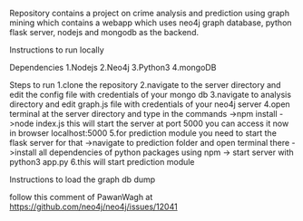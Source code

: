 Repository contains a project on crime analysis and prediction using graph mining which contains a webapp which uses neo4j graph database, python flask server, nodejs and mongodb as the backend.


Instructions to run locally

Dependencies
1.Nodejs
2.Neo4j
3.Python3
4.mongoDB

Steps to run 
1.clone the repository
2.navigate to the server directory and edit the config file with credentials of your mongo db 
3.navigate to analysis directory and edit graph.js file with credentials of your neo4j server 
4.open terminal at the server directory and type in the commands
  ->npm install
  ->node index.js
  this will start the server at port 5000
  you can access it now in browser localhost:5000
5.for prediction module you need to start the flask server for that
 ->navigate to prediction folder and open terminal there
 ->install all dependencies of python packages using npm 
 -> start server with python3 app.py
6.this will start prediction module 




Instructions to load the graph db dump

follow this comment of PawanWagh at https://github.com/neo4j/neo4j/issues/12041

